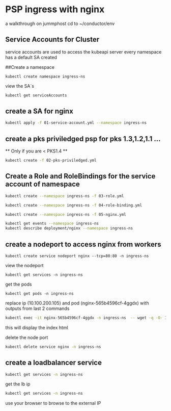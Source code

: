 
# PSP ingress with nginx

a walkthrough
on jummphost
cd to ~/conductor/env


##  Service Accounts for Cluster

service accounts are used to access the kubeapi server
every namespace has a default SA created

##Create a namespace

```
kubectl create namespace ingress-ns
```

view the SA´s

```bash
kubectl get serviceAccounts
```

## create a SA for nginx

```bash
kubectl apply -f 01-service-account.yml --namespace ingress-ns
```

## create a pks priviledged psp for pks 1.3,1.2,1.1 ...

** Only if you are < PKS1.4 **

```bash
kubectl create -f 02-pks-priviledged.yml
```



## Create a Role and RoleBindings for the service account of namespace

```bash
kubectl create --namespace ingress-ns -f 03-role.yml
```

```bash
kubectl create --namespace ingress-ns -f 04-role-binding.yml
```

```bash
kubectl create --namespace ingress-ns -f 05-nginx.yml
```

```bash
kubectl get events --namespace ingress-ns
kubectl describe deployment/nginx --namespace ingress-ns
```

## create a nodeport to access nginx from workers

```
kubectl create service nodeport nginx --tcp=80:80 -n ingress-ns
```

view the nodeport
```
kubectl get services -n ingress-ns
```

get the pods

```
kubectl get pods -n ingress-ns
```

replace ip (10.100.200.105) and pod (nginx-565b4596cf-4ggdx) with outputs from last 2 commands

```bash
kubectl exec -it nginx-565b4596cf-4ggdx -n ingress-ns  -- wget -q -O- 10.100.200.105:80
```

this will display the index html

delete the node port

```bash
kubectl delete service nginx -n ingress-ns
```

## create a loadbalancer service

```bash
kubectl get services -n ingress-ns

```
get the lb ip

```bash
kubectl get services -n ingress-ns
```

use your browser to browse to the external IP

